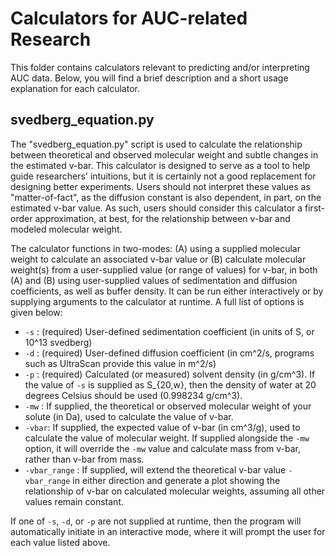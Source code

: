 # Calculators for AUC-related Research

This folder contains calculators relevant to predicting and/or interpreting AUC data. Below, you will find a brief description and a short usage explanation for each calculator.

## svedberg_equation.py

The "svedberg_equation.py" script is used to calculate the relationship between theoretical and observed molecular weight and subtle changes in the estimated v-bar. This calculator is designed to serve as a tool to help guide researchers' intuitions, but it is certainly not a good replacement for designing better experiments. Users should not interpret these values as "matter-of-fact", as the diffusion constant is also dependent, in part, on the estimated v-bar value. As such, users should consider this calculator a first-order approximation, at best, for the relationship between v-bar and modeled molecular weight.

The calculator functions in two-modes: (A) using a supplied molecular weight to calculate an associated v-bar value or (B) calculate molecular weight(s) from a user-supplied value (or range of values) for v-bar, in both (A) and (B) using user-supplied values of sedimentation and diffusion coefficients, as well as buffer density. It can be run either interactively or by supplying arguments to the calculator at runtime. A full list of options is given below:

- `-s` : (required) User-defined sedimentation coefficient (in units of S, or 10^13 svedberg)
- `-d` : (required) User-defined diffusion coefficient (in cm^2/s, programs such as UltraScan provide this value in m^2/s)
- `-p` : (required) Calculated (or measured) solvent density (in g/cm^3). If the value of `-s` is supplied as S_{20,w}, then the density of water at 20 degrees Celsius should be used (0.998234 g/cm^3).
- `-mw` : If supplied, the theoretical or observed molecular weight of your solute (in Da), used to calculate the value of v-bar.
- `-vbar`: If supplied, the expected value of v-bar (in cm^3/g), used to calculate the value of molecular weight. If supplied alongside the `-mw` option, it will override the `-mw` value and calculate mass from v-bar, rather than v-bar from mass.
- `-vbar_range` : If supplied, will extend the theoretical v-bar value `-vbar_range` in either direction and generate a plot showing the relationship of v-bar on calculated molecular weights, assuming all other values remain constant.

If one of `-s`, `-d`, or `-p` are not supplied at runtime, then the program will automatically initiate in an interactive mode, where it will prompt the user for each value listed above.
